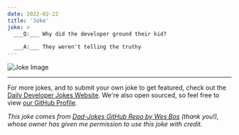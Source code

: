 ```yaml
---
date: 2022-02-22
title: 'Joke'
joke: >
  ___Q:___ Why did the developer ground their kid?
  
  ___A:___ They weren't telling the truthy
---
```



![Joke Image](https://private.xtrp.io/projects/DailyDeveloperJokes/public_image_server/images/5e1258a3e5534.png)

---

For more jokes, and to submit your own joke to get featured, check out the [Daily Developer Jokes Website](https://dailydeveloperjokes.github.io/). We're also open sourced, so feel free to view [our GitHub Profile](https://github.com/dailydeveloperjokes).


_This joke comes from [Dad-Jokes GitHub Repo by Wes Bos](https://github.com/wesbos/dad-jokes) (thank you!), whose owner has given me permission to use this joke with credit._

<!--
Joke text:
**Q:** Why did the developer ground their kid?

**A:** They weren't telling the truthy
 -->



